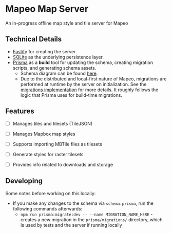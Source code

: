 # Mapeo Map Server

An in-progress offline map style and tile server for Mapeo

## Technical Details

- [Fastify](https://fastify.io/) for creating the server.
- [SQLite](https://sqlite.org/index.html) as the underlying persistence layer.
- [Prisma](https://www.prisma.io/) as a **build** tool for updating the schema, creating migration scripts, and generating schema assets.
  - Schema diagram can be found [here](/prisma/ERD.svg).
  - Due to the distributed and local-first nature of Mapeo, migrations are performed at runtime by the server on initialization. See the [migrations implementation](/src/lib/migrations.ts) for more details. It roughly follows the logic that Prisma uses for build-time migrations.

## Features

- [ ] Manages tiles and tilesets (TileJSON)

- [ ] Manages Mapbox map styles

- [ ] Supports importing MBTile files as tilesets

- [ ] Generate styles for raster tilesets

- [ ] Provides info related to downloads and storage

## Developing

Some notes before working on this locally:

- If you make any changes to the schema via `schema.prisma`, run the following commands afterwards:
  - `npm run prisma:migrate:dev -- --name MIGRATION_NAME_HERE` - creates a new migration in the `prisma/migrations/` directory, which is used by tests and the server if running locally
